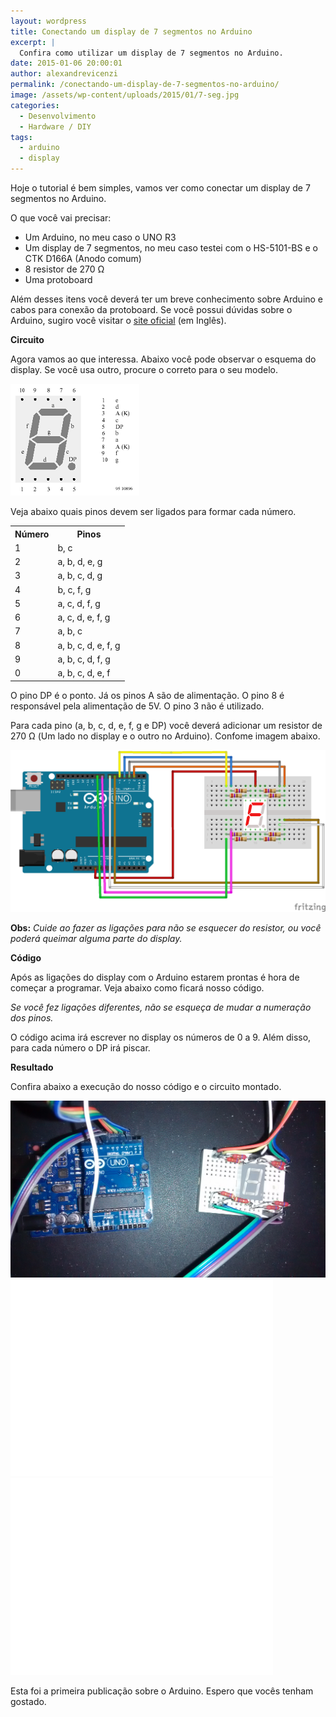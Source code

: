 ```yaml
---
layout: wordpress
title: Conectando um display de 7 segmentos no Arduino
excerpt: |
  Confira como utilizar um display de 7 segmentos no Arduino.
date: 2015-01-06 20:00:01
author: alexandrevicenzi
permalink: /conectando-um-display-de-7-segmentos-no-arduino/
image: /assets/wp-content/uploads/2015/01/7-seg.jpg
categories:
  - Desenvolvimento
  - Hardware / DIY
tags:
  - arduino
  - display
---
```


Hoje o tutorial é bem simples, vamos ver como conectar um display de 7 segmentos no Arduino.

O que você vai precisar:
<ul>
	<li>Um Arduino, no meu caso o UNO R3</li>
	<li>Um display de 7 segmentos, no meu caso testei com o HS-5101-BS e o CTK D166A (Anodo comum)</li>
	<li>8 resistor de 270 Ω</li>
	<li>Uma protoboard</li>
</ul>
Além desses itens você deverá ter um breve conhecimento sobre Arduino e cabos para conexão da protoboard. Se você possui dúvidas sobre o Arduino, sugiro você visitar o <a href="http://arduino.cc/">site oficial</a> (em Inglês).

<strong>Circuito</strong>

Agora vamos ao que interessa. Abaixo você pode observar o esquema do display. Se você usa outro, procure o correto para o seu modelo.

<img src="/assets/wp-content/uploads/2015/01/esquema-display-7-seg.png" alt="display" />

Veja abaixo quais pinos devem ser ligados para formar cada número.
<table>
<tbody>
<tr>
<th>Número</th>
<th>Pinos</th>
</tr>
<tr>
<td>1</td>
<td>b, c</td>
</tr>
<tr>
<td>2</td>
<td>a, b, d, e, g</td>
</tr>
<tr>
<td>3</td>
<td>a, b, c, d, g</td>
</tr>
<tr>
<td>4</td>
<td>b, c, f, g</td>
</tr>
<tr>
<td>5</td>
<td>a, c, d, f, g</td>
</tr>
<tr>
<td>6</td>
<td>a, c, d, e, f, g</td>
</tr>
<tr>
<td>7</td>
<td>a, b, c</td>
</tr>
<tr>
<td>8</td>
<td>a, b, c, d, e, f, g</td>
</tr>
<tr>
<td>9</td>
<td>a, b, c, d, f, g</td>
</tr>
<tr>
<td>0</td>
<td>a, b, c, d, e, f</td>
</tr>
</tbody>
</table>
O pino DP é o ponto. Já os pinos A são de alimentação. O pino 8 é responsável pela alimentação de 5V. O pino 3 não é utilizado.

Para cada pino (a, b, c, d, e, f, g e DP) você deverá adicionar um resistor de 270 Ω (Um lado no display e o outro no Arduino). Confome imagem abaixo.

<img src="/assets/wp-content/uploads/2015/01/esquema_bb.png" alt="ligações" />

<strong>Obs:</strong> <em>Cuide ao fazer as ligações para não se esquecer do resistor, ou você poderá queimar alguma parte do display.</em>

<strong>Código</strong>

Após as ligações do display com o Arduino estarem prontas é hora de começar a programar. Veja abaixo como ficará nosso código.

<script src="//gistfy-app.herokuapp.com/github/ButecoOpenSource/arduino-display-7-seg/exemplo.ino" type="text/javascript"></script>

<em>Se você fez ligações diferentes, não se esqueça de mudar a numeração dos pinos.</em>

O código acima irá escrever no display os números de 0 a 9. Além disso, para cada número o DP irá piscar.

<strong>Resultado</strong>

Confira abaixo a execução do nosso código e o circuito montado.

<img src="/assets/wp-content/uploads/2015/01/circuito.jpg" alt="circuito" />

<iframe src="//www.youtube.com/embed/zF3iB5UTslU" width="420" height="315" frameborder="0" allowfullscreen="allowfullscreen"></iframe>

<iframe src="//www.youtube.com/embed/ekuZ6-_7WOE" width="420" height="315" frameborder="0" allowfullscreen="allowfullscreen"></iframe>

Esta foi a primeira publicação sobre o Arduino. Espero que vocês tenham gostado.